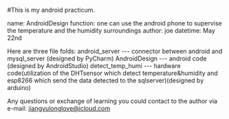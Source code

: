 #This is my android practicum.

name:     AndroidDesign
function: one can use the android phone to supervise the temperature and the humidity surroundings
author:   joe
datetime: May 22nd


Here are three file folds:
  android_server   --- connector between android and mysql_server (designed by PyCharm)
  AndroidDesign    --- android code (designed by AndroidStudio)
  detect_temp_humi --- hardware code(utilization of the DHTsensor which detect temperature&humidity and esp8266 which send the data detected to the sqlserver)(designed by arduino)

Any questions or exchange of learning you could contact to the author via e-mail: jiangyulonglove@icloud.com
